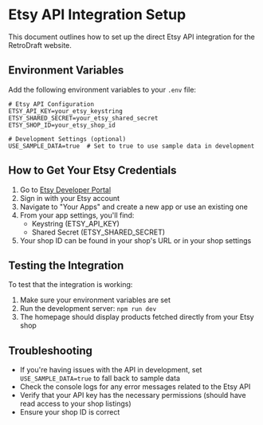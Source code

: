 # Etsy API Integration Setup

This document outlines how to set up the direct Etsy API integration for the RetroDraft website.

## Environment Variables

Add the following environment variables to your `.env` file:

```
# Etsy API Configuration
ETSY_API_KEY=your_etsy_keystring
ETSY_SHARED_SECRET=your_etsy_shared_secret
ETSY_SHOP_ID=your_etsy_shop_id

# Development Settings (optional)
USE_SAMPLE_DATA=true  # Set to true to use sample data in development
```

## How to Get Your Etsy Credentials

1. Go to [Etsy Developer Portal](https://www.etsy.com/developers)
2. Sign in with your Etsy account
3. Navigate to "Your Apps" and create a new app or use an existing one
4. From your app settings, you'll find:
   - Keystring (ETSY_API_KEY)
   - Shared Secret (ETSY_SHARED_SECRET)
5. Your shop ID can be found in your shop's URL or in your shop settings

## Testing the Integration

To test that the integration is working:

1. Make sure your environment variables are set
2. Run the development server: `npm run dev`
3. The homepage should display products fetched directly from your Etsy shop

## Troubleshooting

- If you're having issues with the API in development, set `USE_SAMPLE_DATA=true` to fall back to sample data
- Check the console logs for any error messages related to the Etsy API
- Verify that your API key has the necessary permissions (should have read access to your shop listings)
- Ensure your shop ID is correct 
